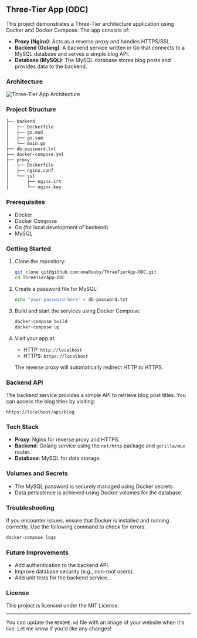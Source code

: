 ## Three-Tier App (ODC)

This project demonstrates a Three-Tier architecture application using Docker and Docker Compose. The app consists of:

- **Proxy (Nginx)**: Acts as a reverse proxy and handles HTTPS/SSL.
- **Backend (Golang)**: A backend service written in Go that connects to a MySQL database and serves a simple blog API.
- **Database (MySQL)**: The MySQL database stores blog posts and provides data to the backend.

### Architecture

![Three-Tier App Architecture](image-placeholder.png)

### Project Structure

```bash
├── backend
│   ├── Dockerfile
│   ├── go.mod
│   ├── go.sum
│   └── main.go
├── db-password.txt
├── docker-compose.yml
├── proxy
│   ├── Dockerfile
│   ├── nginx.conf
│   └── ssl
│       ├── nginx.crt
│       └── nginx.key

```

### Prerequisites

- Docker
- Docker Compose
- Go (for local development of backend)
- MySQL

### Getting Started

1. Clone the repository:

    ```bash
    git clone git@github.com:omaRouby/ThreeTierApp-ODC.git
    cd ThreeTierApp-ODC
    ```

2. Create a password file for MySQL:

    ```bash
    echo "your-password-here" > db-password.txt
    ```

3. Build and start the services using Docker Compose:

    ```bash
    docker-compose build
    docker-compose up
    ```

4. Visit your app at:

    - HTTP: `http://localhost`
    - HTTPS: `https://localhost`

    The reverse proxy will automatically redirect HTTP to HTTPS.

### Backend API

The backend service provides a simple API to retrieve blog post titles. You can access the blog titles by visiting:

```
https://localhost/api/blog
```

### Tech Stack

- **Proxy**: Nginx for reverse proxy and HTTPS.
- **Backend**: Golang service using the `net/http` package and `gorilla/mux` router.
- **Database**: MySQL for data storage.

### Volumes and Secrets

- The MySQL password is securely managed using Docker secrets.
- Data persistence is achieved using Docker volumes for the database.

### Troubleshooting

If you encounter issues, ensure that Docker is installed and running correctly. Use the following command to check for errors:

```bash
docker-compose logs
```

### Future Improvements

- Add authentication to the backend API.
- Improve database security (e.g., non-root users).
- Add unit tests for the backend service.

### License

This project is licensed under the MIT License.

---

You can update the `README.md` file with an image of your website when it's live. Let me know if you'd like any changes!
